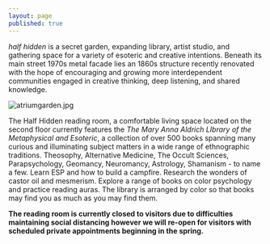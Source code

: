 ```yaml
---
layout: page
published: true
---
```


_half hidden_ is a secret garden, expanding library, artist studio, and gathering space for a variety of esoteric and creative intentions. Beneath its main street 1970s metal facade lies an 1860s structure recently renovated with the hope of encouraging and growing more interdependent communities engaged in creative thinking, deep listening, and shared knowledge.



![atriumgarden.jpg]({{site.baseurl}}/images/atriumgarden.jpg)




The Half Hidden reading room, a comfortable living space located on the second floor currently features the _The Mary Anna Aldrich LIbrary of the Metaphysical and Esoteric_, a collection of over 500 books spanning many curious and illuminating subject matters in a wide range of ethnographic traditions. Theosophy, Alternative Medicine, The Occult Sciences, Parapsychology, Geomancy, Neuromancy, Astrology, Shamanism - to name a few. Learn ESP and how to build a campfire. Research the wonders of castor oil and mesmerism. Explore a range of books on color psychology and practice reading auras. The library is arranged by color so that books may find you as much as you may find them. 

**The reading room is currently closed to visitors due to difficulties maintaining social distancing however we will re-open for visitors with scheduled private appointments beginning in the spring.**
